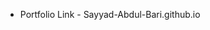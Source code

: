 - Portfolio Link - Sayyad-Abdul-Bari.github.io
<!---
Sayyad-Abdul-Bari/Sayyad-Abdul-Bari is a ✨ special ✨ repository because its `README.md` (this file) appears on your GitHub profile.
You can click the Preview link to take a look at your changes.
--->
